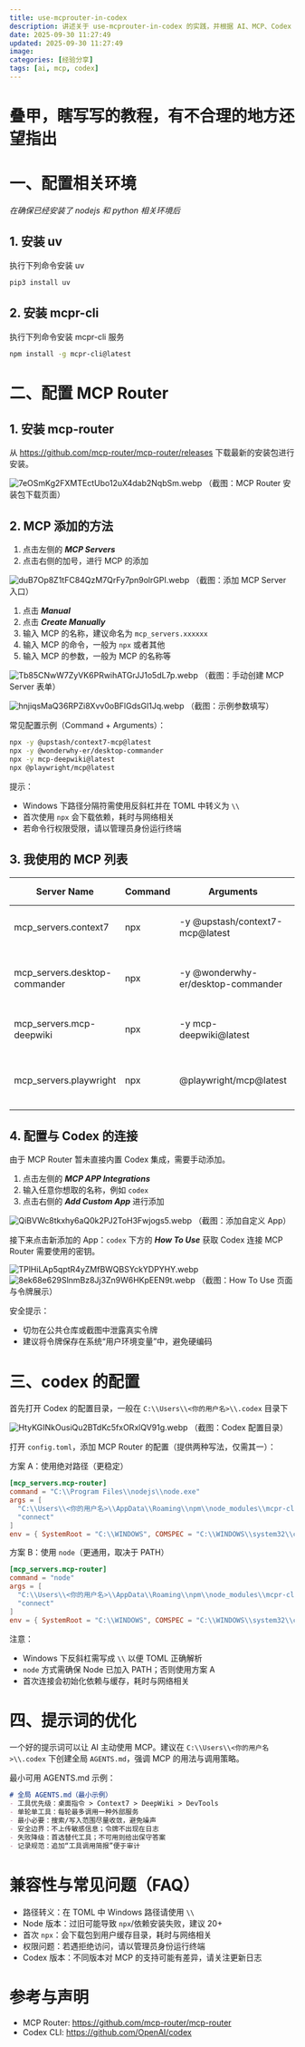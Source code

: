 ```yaml
---
title: use-mcprouter-in-codex
description: 讲述关于 use-mcprouter-in-codex 的实践，并根据 AI、MCP、Codex 给出经验分享与坑位总结。
date: 2025-09-30 11:27:49
updated: 2025-09-30 11:27:49
image:
categories: [经验分享]
tags: [ai, mcp, codex]
---
```


# 叠甲，瞎写写的教程，有不合理的地方还望指出

# 一、配置相关环境

*在确保已经安装了 nodejs 和 python 相关环境后*

## 1. 安装 uv

执行下列命令安装 uv

```bash
pip3 install uv
```
## 2. 安装 mcpr-cli

执行下列命令安装 mcpr-cli 服务

```bash
npm install -g mcpr-cli@latest
```

# 二、配置 MCP Router

## 1. 安装 mcp-router

从 https://github.com/mcp-router/mcp-router/releases 下载最新的安装包进行安装。

![7eOSmKg2FXMTEctUbo12uX4dab2NqbSm.webp](https://cdn.nodeimage.com/i/7eOSmKg2FXMTEctUbo12uX4dab2NqbSm.webp)
（截图：MCP Router 安装包下载页面）
## 2. MCP 添加的方法

1. 点击左侧的 ***MCP Servers***
2. 点击右侧的加号，进行 MCP 的添加

![duB7Op8Z1tFC84QzM7QrFy7pn9olrGPI.webp](https://cdn.nodeimage.com/i/duB7Op8Z1tFC84QzM7QrFy7pn9olrGPI.webp)
（截图：添加 MCP Server 入口）

1. 点击 ***Manual***
2. 点击 ***Create Manually***
3. 输入 MCP 的名称，建议命名为 `mcp_servers.xxxxxx`
4. 输入 MCP 的命令，一般为 `npx` 或者其他
5. 输入 MCP 的参数，一般为 MCP 的名称等

![Tb85CNwW7ZyVK6PRwihATGrJJ1o5dL7p.webp](https://cdn.nodeimage.com/i/Tb85CNwW7ZyVK6PRwihATGrJJ1o5dL7p.webp)
（截图：手动创建 MCP Server 表单）

![hnjiqsMaQ36RPZi8Xvv0oBFlGdsGl1Jq.webp](https://cdn.nodeimage.com/i/hnjiqsMaQ36RPZi8Xvv0oBFlGdsGl1Jq.webp)
（截图：示例参数填写）

常见配置示例（Command + Arguments）：

```bash
npx -y @upstash/context7-mcp@latest
npx -y @wonderwhy-er/desktop-commander
npx -y mcp-deepwiki@latest
npx @playwright/mcp@latest
```
提示：
- Windows 下路径分隔符需使用反斜杠并在 TOML 中转义为 `\\`
- 首次使用 `npx` 会下载依赖，耗时与网络相关
- 若命令行权限受限，请以管理员身份运行终端

## 3. 我使用的 MCP 列表

| Server Name | Command | Arguments | Environment Variables | 用途 |
| --- | --- | --- | --- | --- |
| mcp_servers.context7 | npx | -y @upstash/context7-mcp@latest |  | 官方文档聚合与检索 |
| mcp_servers.desktop-commander | npx | -y @wonderwhy-er/desktop-commander |  | 本地文件/进程/搜索/编辑/REPL |
| mcp_servers.mcp-deepwiki | npx | -y mcp-deepwiki@latest |  | 文档仓库补充检索 |
| mcp_servers.playwright | npx | @playwright/mcp@latest |  | 页面自动化与截图校验 |
## 4. 配置与 Codex 的连接

由于 MCP Router 暂未直接内置 Codex 集成，需要手动添加。

1. 点击左侧的 ***MCP APP Integrations***
2. 输入任意你想取的名称，例如 `codex`
3. 点击右侧的 ***Add Custom App*** 进行添加

![QiBVWc8tkxhy6aQ0k2PJ2ToH3Fwjogs5.webp](https://cdn.nodeimage.com/i/QiBVWc8tkxhy6aQ0k2PJ2ToH3Fwjogs5.webp)
（截图：添加自定义 App）

接下来点击新添加的 App：`codex` 下方的 ***How To Use*** 获取 Codex 连接 MCP Router 需要使用的密钥。

![TPlHiLAp5qptR4yZMfBWQBSYckYDPYHY.webp](https://cdn.nodeimage.com/i/TPlHiLAp5qptR4yZMfBWQBSYckYDPYHY.webp)
![8ek68e629SlnmBz8Jj3Zn9W6HKpEEN9t.webp](https://cdn.nodeimage.com/i/8ek68e629SlnmBz8Jj3Zn9W6HKpEEN9t.webp)
（截图：How To Use 页面与令牌展示）

安全提示：
- 切勿在公共仓库或截图中泄露真实令牌
- 建议将令牌保存在系统“用户环境变量”中，避免硬编码
# 三、codex 的配置

首先打开 Codex 的配置目录，一般在 `C:\\Users\\<你的用户名>\\.codex` 目录下

![HtyKGINkOusiQu2BTdKc5fxORxlQV91g.webp](https://cdn.nodeimage.com/i/HtyKGINkOusiQu2BTdKc5fxORxlQV91g.webp)
（截图：Codex 配置目录）

打开 `config.toml`，添加 MCP Router 的配置（提供两种写法，仅需其一）：

方案 A：使用绝对路径（更稳定）

```toml
[mcp_servers.mcp-router]
command = "C:\\Program Files\\nodejs\\node.exe"
args = [
  "C:\\Users\\<你的用户名>\\AppData\\Roaming\\npm\\node_modules\\mcpr-cli\\dist\\mcpr.js",
  "connect"
]
env = { SystemRoot = "C:\\WINDOWS", COMSPEC = "C:\\WINDOWS\\system32\\cmd.exe", MCPR_TOKEN = "<你的_MCPR_TOKEN>" }
```

方案 B：使用 `node`（更通用，取决于 PATH）

```toml
[mcp_servers.mcp-router]
command = "node"
args = [
  "C:\\Users\\<你的用户名>\\AppData\\Roaming\\npm\\node_modules\\mcpr-cli\\dist\\mcpr.js",
  "connect"
]
env = { SystemRoot = "C:\\WINDOWS", COMSPEC = "C:\\WINDOWS\\system32\\cmd.exe", MCPR_TOKEN = "<你的_MCPR_TOKEN>" }
```
注意：
- Windows 下反斜杠需写成 `\\` 以便 TOML 正确解析
- `node` 方式需确保 Node 已加入 PATH；否则使用方案 A
- 首次连接会初始化依赖与缓存，耗时与网络相关

# 四、提示词的优化

一个好的提示词可以让 AI 主动使用 MCP。建议在 `C:\\Users\\<你的用户名>\\.codex` 下创建全局 `AGENTS.md`，强调 MCP 的用法与调用策略。

最小可用 AGENTS.md 示例：

```md
# 全局 AGENTS.md（最小示例）
- 工具优先级：桌面指令 > Context7 > DeepWiki > DevTools
- 单轮单工具：每轮最多调用一种外部服务
- 最小必要：搜索/写入范围尽量收敛，避免噪声
- 安全边界：不上传敏感信息；令牌不出现在日志
- 失败降级：首选替代工具；不可用则给出保守答案
- 记录规范：追加“工具调用简报”便于审计
```
# 兼容性与常见问题（FAQ）

- 路径转义：在 TOML 中 Windows 路径请使用 `\\`
- Node 版本：过旧可能导致 `npx`/依赖安装失败，建议 20+
- 首次 `npx`：会下载包到用户缓存目录，耗时与网络相关
- 权限问题：若遇拒绝访问，请以管理员身份运行终端
- Codex 版本：不同版本对 MCP 的支持可能有差异，请关注更新日志

# 参考与声明

- MCP Router: https://github.com/mcp-router/mcp-router
- Codex CLI: https://github.com/OpenAI/codex
